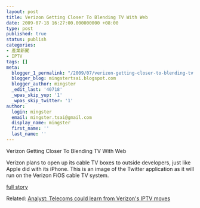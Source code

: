 ```yaml
---
layout: post
title: Verizon Getting Closer To Blending TV With Web
date: 2009-07-18 16:27:00.000000000 +08:00
type: post
published: true
status: publish
categories:
- 產業新聞
- IPTV
tags: []
meta:
  blogger_1_permalink: "/2009/07/verizon-getting-closer-to-blending-tv.html"
  blogger_blog: mingstertsai.blogspot.com
  blogger_author: mingster
  _edit_last: '40718'
  _wpas_skip_yup: '1'
  _wpas_skip_twitter: '1'
author:
  login: mingster
  email: mingster.tsai@gmail.com
  display_name: mingster
  first_name: ''
  last_name: ''
---
```

<p>Verizon Getting Closer To Blending TV With Web</p>
<p>Verizon plans to open up its cable TV boxes to outside developers, just like Apple did with its iPhone. This is an image of the Twitter application as it will run on the Verizon FiOS cable TV system.</p>
<p><a href="http://www2.tbo.com/content/2009/mar/11/verizon-getting-closer-blending-tv-web/" target="_blank">full story</a></p>
<p>Related: <a href="http://www.smartbrief.com/news/ustelecom/storyDetails.jsp?issueid=66FBA65F-0B35-4045-A083-109BCD56A670&amp;copyid=BD5AE3FC-36B9-4A4C-91FE-2A50ED69B8AA" target="_blank">Analyst: Telecoms could learn from Verizon's IPTV moves</a></p>
